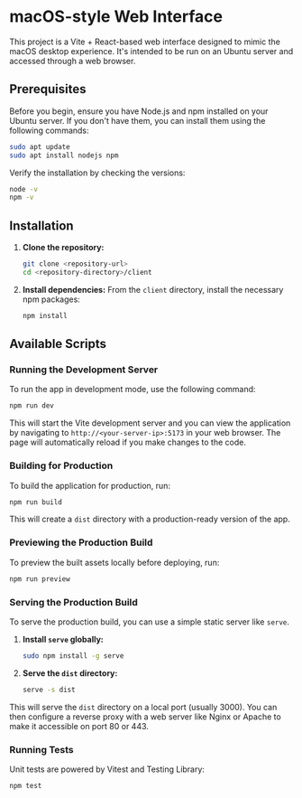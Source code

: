 # macOS-style Web Interface

This project is a Vite + React-based web interface designed to mimic the macOS desktop experience. It's intended to be run on an Ubuntu server and accessed through a web browser.

## Prerequisites

Before you begin, ensure you have Node.js and npm installed on your Ubuntu server. If you don't have them, you can install them using the following commands:

```bash
sudo apt update
sudo apt install nodejs npm
```

Verify the installation by checking the versions:
```bash
node -v
npm -v
```

## Installation

1.  **Clone the repository:**
    ```bash
    git clone <repository-url>
    cd <repository-directory>/client
    ```

2.  **Install dependencies:**
    From the `client` directory, install the necessary npm packages:
    ```bash
    npm install
    ```

## Available Scripts

### Running the Development Server

To run the app in development mode, use the following command:

```bash
npm run dev
```

This will start the Vite development server and you can view the application by navigating to `http://<your-server-ip>:5173` in your web browser. The page will automatically reload if you make changes to the code.

### Building for Production

To build the application for production, run:

```bash
npm run build
```

This will create a `dist` directory with a production-ready version of the app.

### Previewing the Production Build

To preview the built assets locally before deploying, run:

```bash
npm run preview
```

### Serving the Production Build

To serve the production build, you can use a simple static server like `serve`.

1.  **Install `serve` globally:**
    ```bash
    sudo npm install -g serve
    ```

2.  **Serve the `dist` directory:**
    ```bash
    serve -s dist
    ```

This will serve the `dist` directory on a local port (usually 3000). You can then configure a reverse proxy with a web server like Nginx or Apache to make it accessible on port 80 or 443.

### Running Tests

Unit tests are powered by Vitest and Testing Library:

```bash
npm test
```

